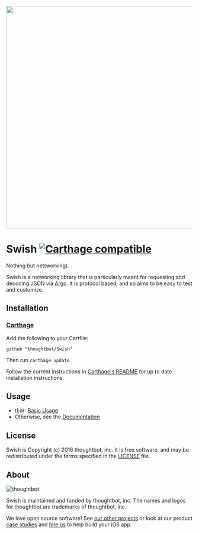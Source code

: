 <img src="https://raw.githubusercontent.com/thoughtbot/Swish/gh-pages/swish-logo-v4.jpg" width="600">

# Swish [![Carthage compatible](https://img.shields.io/badge/Carthage-compatible-brightgreen.svg?style=flat-square)](https://github.com/Carthage/Carthage)

Nothing but net(working).

Swish is a networking library that is particularly meant for requesting and
decoding JSON via [Argo](http://github.com/thoughtbot/Argo). It is protocol
based, and so aims to be easy to test and customize.

## Installation

### [Carthage]

[Carthage]: https://github.com/Carthage/Carthage

Add the following to your Cartfile:

```
github "thoughtbot/Swish"
```

Then run `carthage update`.

Follow the current instructions in [Carthage's README][carthage-installation]
for up to date installation instructions.

[carthage-installation]: https://github.com/Carthage/Carthage#adding-frameworks-to-an-application

## Usage

- tl;dr: [Basic Usage][basics]
- Otherwise, see the [Documentation][docs]

[docs]: [/Documentation]
[basics]: [/Documentation/Basics.md]

## License

Swish is Copyright (c) 2016 thoughtbot, inc. It is free software, and may be
redistributed under the terms specified in the [LICENSE] file.

[LICENSE]: /LICENSE

## About

![thoughtbot](https://thoughtbot.com/logo.png)

Swish is maintained and funded by thoughtbot, inc. The names and logos for
thoughtbot are trademarks of thoughtbot, inc.

We love open source software! See [our other projects][community] or look at
our product [case studies] and [hire us][hire] to help build your iOS app.

[community]: https://thoughtbot.com/community?utm_source=github
[case studies]: https://thoughtbot.com/ios?utm_source=github
[hire]: https://thoughtbot.com/hire-us?utm_source=github
